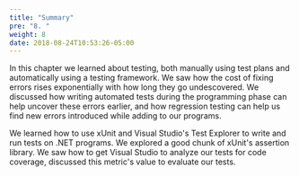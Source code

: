 ```yaml
---
title: "Summary"
pre: "8. "
weight: 8
date: 2018-08-24T10:53:26-05:00
---
```


In this chapter we learned about testing, both manually using test plans and automatically using a testing framework. We saw how the cost of fixing errors rises exponentially with how long they go undescovered. We discussed how writing automated tests during the programming phase can help uncover these errors earlier, and how regression testing can help us find new errors introduced while adding to our programs.

We learned how to use xUnit and Visual Studio's Test Explorer to write and run tests on .NET programs.  We explored a good chunk of xUnit's assertion library.  We saw how to get Visual Studio to analyze our tests for code coverage, discussed this metric's value to evaluate our tests.